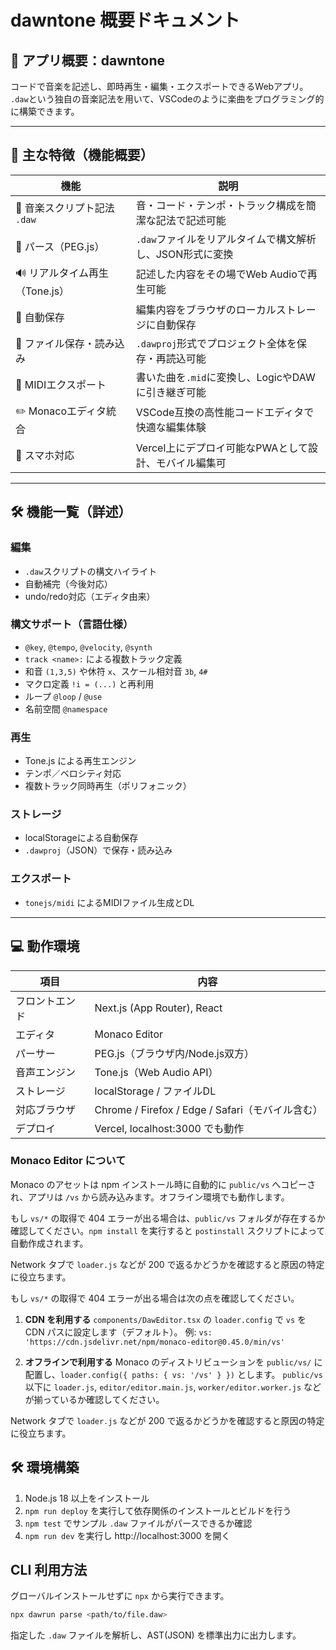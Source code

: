 
# dawntone 概要ドキュメント

## 🎵 アプリ概要：**dawntone**

コードで音楽を記述し、即時再生・編集・エクスポートできるWebアプリ。  
`.daw`という独自の音楽記法を用いて、VSCodeのように楽曲をプログラミング的に構築できます。

---

## 🧩 主な特徴（機能概要）

| 機能 | 説明 |
|------|------|
| 🎹 音楽スクリプト記法 `.daw` | 音・コード・テンポ・トラック構成を簡潔な記法で記述可能 |
| 🧠 パース（PEG.js） | `.daw`ファイルをリアルタイムで構文解析し、JSON形式に変換 |
| 🔊 リアルタイム再生（Tone.js） | 記述した内容をその場でWeb Audioで再生可能 |
| 💾 自動保存 | 編集内容をブラウザのローカルストレージに自動保存 |
| 📂 ファイル保存・読み込み | `.dawproj`形式でプロジェクト全体を保存・再読込可能 |
| 🎼 MIDIエクスポート | 書いた曲を`.mid`に変換し、LogicやDAWに引き継ぎ可能 |
| ✏️ Monacoエディタ統合 | VSCode互換の高性能コードエディタで快適な編集体験 |
| 📱 スマホ対応 | Vercel上にデプロイ可能なPWAとして設計、モバイル編集可 |

---

## 🛠 機能一覧（詳述）

### 編集
- `.daw`スクリプトの構文ハイライト
- 自動補完（今後対応）
- undo/redo対応（エディタ由来）

### 構文サポート（言語仕様）
- `@key`, `@tempo`, `@velocity`, `@synth`
- `track <name>:` による複数トラック定義
- 和音 `(1,3,5)` や休符 `x`、スケール相対音 `3b`, `4#`
- マクロ定義 `!i = (...)` と再利用
- ループ `@loop` / `@use`
- 名前空間 `@namespace`

### 再生
- Tone.js による再生エンジン
- テンポ／ベロシティ対応
- 複数トラック同時再生（ポリフォニック）

### ストレージ
- localStorageによる自動保存
- `.dawproj`（JSON）で保存・読み込み

### エクスポート
- `tonejs/midi` によるMIDIファイル生成とDL

---

## 💻 動作環境

| 項目 | 内容 |
|------|------|
| フロントエンド | Next.js (App Router), React |
| エディタ | Monaco Editor |
| パーサー | PEG.js（ブラウザ内/Node.js双方） |
| 音声エンジン | Tone.js（Web Audio API） |
| ストレージ | localStorage / ファイルDL |
| 対応ブラウザ | Chrome / Firefox / Edge / Safari（モバイル含む） |
| デプロイ | Vercel, localhost:3000 でも動作 |

### Monaco Editor について

Monaco のアセットは npm インストール時に自動的に `public/vs` へコピーされ、アプリは `/vs` から読み込みます。オフライン環境でも動作します。

もし `vs/*` の取得で 404 エラーが出る場合は、`public/vs` フォルダが存在するか確認してください。`npm install` を実行すると `postinstall` スクリプトによって自動作成されます。

Network タブで `loader.js` などが 200 で返るかどうかを確認すると原因の特定に役立ちます。

もし `vs/*` の取得で 404 エラーが出る場合は次の点を確認してください。

1. **CDN を利用する**
   `components/DawEditor.tsx` の `loader.config` で `vs` を CDN パスに設定します（デフォルト）。
   例: `vs: 'https://cdn.jsdelivr.net/npm/monaco-editor@0.45.0/min/vs'`

2. **オフラインで利用する**
   Monaco のディストリビューションを `public/vs/` に配置し、`loader.config({ paths: { vs: '/vs' } })` とします。
   `public/vs` 以下に `loader.js`, `editor/editor.main.js`, `worker/editor.worker.js` などが揃っているか確認してください。

Network タブで `loader.js` などが 200 で返るかどうかを確認すると原因の特定に役立ちます。


## 🛠 環境構築

1. Node.js 18 以上をインストール
2. `npm run deploy` を実行して依存関係のインストールとビルドを行う
3. `npm test` でサンプル `.daw` ファイルがパースできるか確認
4. `npm run dev` を実行し http://localhost:3000 を開く

## CLI 利用方法

グローバルインストールせずに `npx` から実行できます。

```bash
npx dawrun parse <path/to/file.daw>
```

指定した `.daw` ファイルを解析し、AST(JSON) を標準出力に出力します。


